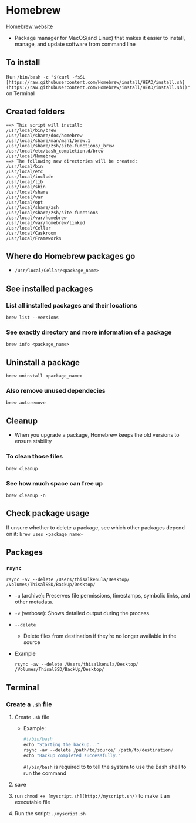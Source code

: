 # Homebrew

[Homebrew website](https://brew.sh)

- Package manager for MacOS(and Linux) that makes it easier to install, manage, and update software from command line
## To install

Run `/bin/bash -c "$(curl -fsSL [https://raw.githubusercontent.com/Homebrew/install/HEAD/install.sh](https://raw.githubusercontent.com/Homebrew/install/HEAD/install.sh))"` on Terminal

## Created folders

```
==> This script will install:
/usr/local/bin/brew
/usr/local/share/doc/homebrew
/usr/local/share/man/man1/brew.1
/usr/local/share/zsh/site-functions/_brew
/usr/local/etc/bash_completion.d/brew
/usr/local/Homebrew
==> The following new directories will be created:
/usr/local/bin
/usr/local/etc
/usr/local/include
/usr/local/lib
/usr/local/sbin
/usr/local/share
/usr/local/var
/usr/local/opt
/usr/local/share/zsh
/usr/local/share/zsh/site-functions
/usr/local/var/homebrew
/usr/local/var/homebrew/linked
/usr/local/Cellar
/usr/local/Caskroom
/usr/local/Frameworks
```

## Where do Homebrew packages go

- `/usr/local/Cellar/<package_name>`

## See installed packages

### List all installed packages and their locations

`brew list --versions`

### See exactly directory and more information of a package

`brew info <package_name>`

## Uninstall a package

`brew uninstall <package_name>`

### Also remove unused dependecies

`brew autoremove`

## Cleanup
- When you upgrade a package, Homebrew keeps the old versions to ensure stability

### To clean those files

`brew cleanup`

### See how much space can free up

`brew cleanup -n`

## Check package usage

If unsure whether to delete a package, see which other packages depend on it:
`brew uses <package_name>`

## Packages

### `rsync`

`rsync -av --delete /Users/thisalkenula/Desktop/ /Volumes/ThisalSSD/BackUp/Desktop/`

- `-a` (archive): Preserves file permissions, timestamps, symbolic links, and other metadata.
- `-v` (verbose): Shows detailed output during the process.
- `--delete`
    - Delete files from destination if they’re no longer available in the source
- Example
    
    `rsync -av --delete /Users/thisalkenula/Desktop/ /Volumes/ThisalSSD/BackUp/Desktop/`
    
## Terminal

### Create a `.sh` file
1. Create `.sh` file
    - Example:
        
        ```python
        #!/bin/bash
        echo "Starting the backup..."
        rsync -av --delete /path/to/source/ /path/to/destination/
        echo "Backup completed successfully."
        ```
        
        `#!/bin/bash` is required to to tell the system to use the Bash shell to run the command
        
2. save
3. run `chmod +x [myscript.sh](http://myscript.sh/)` to make it an executable file
4. Run the script: `./myscript.sh`

